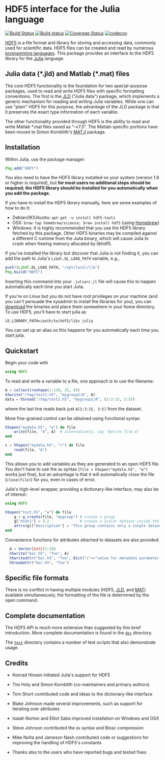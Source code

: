 # HDF5 interface for the Julia language

[![Build Status](https://travis-ci.org/JuliaIO/HDF5.jl.svg?branch=master)](https://travis-ci.org/JuliaIO/HDF5.jl) [![Build status](https://ci.appveyor.com/api/projects/status/c00htf9yte5swb1p/branch/master?svg=true)](https://ci.appveyor.com/project/timholy/hdf5-jl-1fndw/branch/master)
[![Coverage Status](https://coveralls.io/repos/JuliaIO/HDF5.jl/badge.png?branch=master)](https://coveralls.io/r/JuliaIO/HDF5.jl?branch=master)
[![codecov](https://codecov.io/gh/JuliaIO/HDF5.jl/branch/master/graph/badge.svg)](https://codecov.io/gh/JuliaIO/HDF5.jl)

[HDF5][HDF5] is a file format and library for storing and accessing
data, commonly used for scientific data. HDF5 files can be created and
read by numerous [programming
languages](http://www.hdfgroup.org/tools5desc.html).  This package
provides an interface to the HDF5 library for the
[Julia][Julia] language.

## Julia data (\*.jld) and Matlab (\*.mat) files

The core HDF5 functionality is the foundation for two special-purpose
packages, used to read and write HDF5 files with specific formatting
conventions. The first is the
[JLD](https://github.com/JuliaIO/JLD.jl) ("Julia data") package,
which implements a generic mechanism for reading and writing Julia
variables. While one can use "plain" HDF5 for this purpose, the
advantage of the JLD package is that it preserves the exact type
information of each variable.

The other functionality provided through HDF5 is the ability to read
and write Matlab \*.mat files saved as "-v7.3". The Matlab-specific
portions have been moved to Simon Kornblith's
[MAT.jl](https://github.com/simonster/MAT.jl) package.

## Installation

Within Julia, use the package manager:
```julia
Pkg.add("HDF5")
```

You also need to have the HDF5 library installed on your
system (version 1.8 or higher is required), but **for most users
no additional steps should be required; the HDF5 library should be
installed for you automatically when you add the package.**

If you have to install the HDF5 library manually, here are some examples of
how to do it:

- Debian/(K)Ubuntu: `apt-get -u install hdf5-tools`
- OSX: `brew tap homebrew/science; brew install hdf5` (using [Homebrew](http://brew.sh))
- Windows: It is highly recommended that you use the HDF5 library
  fetched by this package. Other HDF5 binaries may be compiled against
  a different C runtime from the Julia binary, which will cause
  Julia to crash when freeing memory allocated by libhdf5.

If you've installed the library but discover that Julia is not finding
it, you can add the path to Julia's `Libdl.DL_LOAD_PATH` variable, e.g.,
```julia
push!(Libdl.DL_LOAD_PATH, "/opt/local/lib")
Pkg.build("HDF5")
```
Inserting this command into your `.juliarc.jl` file will cause this to
happen automatically each time you start Julia.

If you're on Linux but you do not have root privileges on your machine (and
you can't persuade the sysadmin to install the libraries for you), you can [download](http://www.hdfgroup.org/HDF5/release/obtain5.html) the
binaries and place them somewhere in your home directory. To use HDF5,
you'll have to start julia as
```
LD_LIBRARY_PATH=/path/to/hdf5/libs julia
```
You can set up an alias so this happens for you automatically each time
you start julia.

## Quickstart

Begin your code with

```julia
using HDF5
```

To read and write a variable to a file, one approach is to use the filename:
```julia
A = collect(reshape(1:120, 15, 8))
h5write("/tmp/test2.h5", "mygroup2/A", A)
data = h5read("/tmp/test2.h5", "mygroup2/A", (2:3:15, 3:5))
```
where the last line reads back just `A[2:3:15, 3:5]` from the dataset.

More fine-grained control can be obtained using functional syntax:

```julia
h5open("mydata.h5", "w") do file
    write(file, "A", A)  # alternatively, say "@write file A"
end

c = h5open("mydata.h5", "r") do file
    read(file, "A")
end
```
This allows you to add variables as they are generated to an open HDF5 file.
You don't have to use the `do` syntax (`file = h5open("mydata.h5", "w")` works
just fine), but an advantage is that it will automatically close the file (`close(file)`)
for you, even in cases of error.

Julia's high-level wrapper, providing a dictionary-like interface, may
also be of interest:

```julia
using HDF5

h5open("test.h5", "w") do file
    g = g_create(file, "mygroup") # create a group
    g["dset1"] = 3.2              # create a scalar dataset inside the group
    attrs(g)["Description"] = "This group contains only a single dataset" # an attribute
end
```

Convenience functions for attributes attached to datasets are also provided:

```julia
  A = Vector{Int}(1:10)
  h5write("bar.h5", "foo", A)
  h5writeattr("bar.h5", "foo", Dict("c"=>"value for metadata parameter c","d"=>"metadata d"))
  h5readattr("bar.h5", "foo")
```


## Specific file formats

There is no conflict in having multiple modules (HDF5, [JLD](https://github.com/JuliaIO/JLD.jl), and
[MAT](https://github.com/simonster/MAT.jl)) available simultaneously;
the formatting of the file is determined by the open command.

## Complete documentation

The HDF5 API is much more extensive than suggested by this brief
introduction.  More complete documentation is found in the
[`doc`](doc/) directory.

The [`test`](test/) directory contains a number of test scripts that also
demonstrate usage.

## Credits

- Konrad Hinsen initiated Julia's support for HDF5

- Tim Holy and Simon Kornblith (co-maintainers and primary authors)

- Tom Short contributed code and ideas to the dictionary-like
  interface

- Blake Johnson made several improvements, such as support for
  iterating over attributes

- Isaiah Norton and Elliot Saba improved installation on Windows and OSX

- Steve Johnson contributed the `do` syntax and Blosc compression

- Mike Nolta and Jameson Nash contributed code or suggestions for
  improving the handling of HDF5's constants

- Thanks also to the users who have reported bugs and tested fixes


[Julia]: http://julialang.org "Julia"
[HDF5]: http://www.hdfgroup.org/HDF5/ "HDF5"
